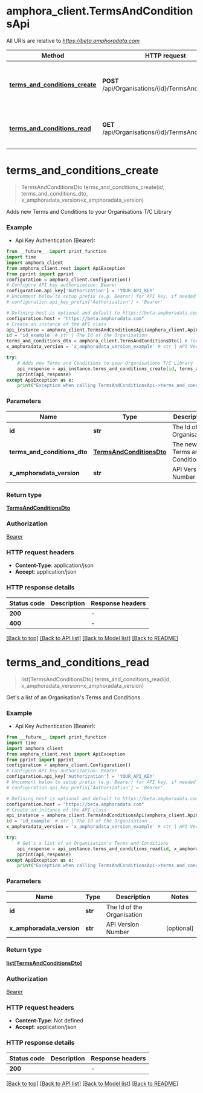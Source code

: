 # amphora_client.TermsAndConditionsApi

All URIs are relative to *https://beta.amphoradata.com*

Method | HTTP request | Description
------------- | ------------- | -------------
[**terms_and_conditions_create**](TermsAndConditionsApi.md#terms_and_conditions_create) | **POST** /api/Organisations/{id}/TermsAndConditions | Adds new Terms and Conditions to your Organisations T/C Library
[**terms_and_conditions_read**](TermsAndConditionsApi.md#terms_and_conditions_read) | **GET** /api/Organisations/{id}/TermsAndConditions | Get&#39;s a list of an Organisation&#39;s Terms and Conditions


# **terms_and_conditions_create**
> TermsAndConditionsDto terms_and_conditions_create(id, terms_and_conditions_dto, x_amphoradata_version=x_amphoradata_version)

Adds new Terms and Conditions to your Organisations T/C Library

### Example

* Api Key Authentication (Bearer):
```python
from __future__ import print_function
import time
import amphora_client
from amphora_client.rest import ApiException
from pprint import pprint
configuration = amphora_client.Configuration()
# Configure API key authorization: Bearer
configuration.api_key['Authorization'] = 'YOUR_API_KEY'
# Uncomment below to setup prefix (e.g. Bearer) for API key, if needed
# configuration.api_key_prefix['Authorization'] = 'Bearer'

# Defining host is optional and default to https://beta.amphoradata.com
configuration.host = "https://beta.amphoradata.com"
# Create an instance of the API class
api_instance = amphora_client.TermsAndConditionsApi(amphora_client.ApiClient(configuration))
id = 'id_example' # str | The Id of the Organisation
terms_and_conditions_dto = amphora_client.TermsAndConditionsDto() # TermsAndConditionsDto | The new Terms and Conditions
x_amphoradata_version = 'x_amphoradata_version_example' # str | API Version Number (optional)

try:
    # Adds new Terms and Conditions to your Organisations T/C Library
    api_response = api_instance.terms_and_conditions_create(id, terms_and_conditions_dto, x_amphoradata_version=x_amphoradata_version)
    pprint(api_response)
except ApiException as e:
    print("Exception when calling TermsAndConditionsApi->terms_and_conditions_create: %s\n" % e)
```

### Parameters

Name | Type | Description  | Notes
------------- | ------------- | ------------- | -------------
 **id** | **str**| The Id of the Organisation | 
 **terms_and_conditions_dto** | [**TermsAndConditionsDto**](TermsAndConditionsDto.md)| The new Terms and Conditions | 
 **x_amphoradata_version** | **str**| API Version Number | [optional] 

### Return type

[**TermsAndConditionsDto**](TermsAndConditionsDto.md)

### Authorization

[Bearer](../README.md#Bearer)

### HTTP request headers

 - **Content-Type**: application/json
 - **Accept**: application/json

### HTTP response details
| Status code | Description | Response headers |
|-------------|-------------|------------------|
**200** |  |  -  |
**400** |  |  -  |

[[Back to top]](#) [[Back to API list]](../README.md#documentation-for-api-endpoints) [[Back to Model list]](../README.md#documentation-for-models) [[Back to README]](../README.md)

# **terms_and_conditions_read**
> list[TermsAndConditionsDto] terms_and_conditions_read(id, x_amphoradata_version=x_amphoradata_version)

Get's a list of an Organisation's Terms and Conditions

### Example

* Api Key Authentication (Bearer):
```python
from __future__ import print_function
import time
import amphora_client
from amphora_client.rest import ApiException
from pprint import pprint
configuration = amphora_client.Configuration()
# Configure API key authorization: Bearer
configuration.api_key['Authorization'] = 'YOUR_API_KEY'
# Uncomment below to setup prefix (e.g. Bearer) for API key, if needed
# configuration.api_key_prefix['Authorization'] = 'Bearer'

# Defining host is optional and default to https://beta.amphoradata.com
configuration.host = "https://beta.amphoradata.com"
# Create an instance of the API class
api_instance = amphora_client.TermsAndConditionsApi(amphora_client.ApiClient(configuration))
id = 'id_example' # str | The Id of the Organisation
x_amphoradata_version = 'x_amphoradata_version_example' # str | API Version Number (optional)

try:
    # Get's a list of an Organisation's Terms and Conditions
    api_response = api_instance.terms_and_conditions_read(id, x_amphoradata_version=x_amphoradata_version)
    pprint(api_response)
except ApiException as e:
    print("Exception when calling TermsAndConditionsApi->terms_and_conditions_read: %s\n" % e)
```

### Parameters

Name | Type | Description  | Notes
------------- | ------------- | ------------- | -------------
 **id** | **str**| The Id of the Organisation | 
 **x_amphoradata_version** | **str**| API Version Number | [optional] 

### Return type

[**list[TermsAndConditionsDto]**](TermsAndConditionsDto.md)

### Authorization

[Bearer](../README.md#Bearer)

### HTTP request headers

 - **Content-Type**: Not defined
 - **Accept**: application/json

### HTTP response details
| Status code | Description | Response headers |
|-------------|-------------|------------------|
**200** |  |  -  |

[[Back to top]](#) [[Back to API list]](../README.md#documentation-for-api-endpoints) [[Back to Model list]](../README.md#documentation-for-models) [[Back to README]](../README.md)

